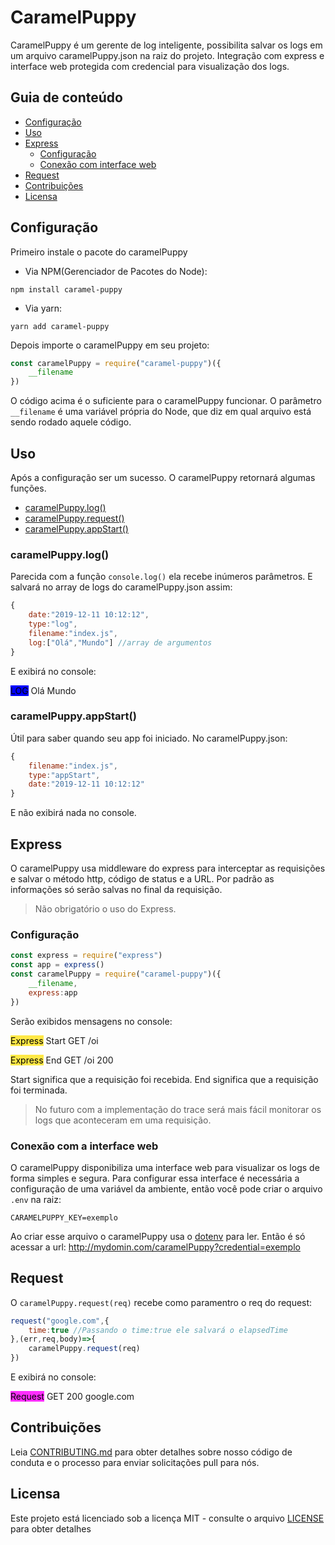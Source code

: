 # CaramelPuppy

CaramelPuppy é um gerente de log inteligente, possibilita salvar os logs em um arquivo caramelPuppy.json na raiz do projeto. Integração com express e interface web protegida com credencial para visualização dos logs.

## Guia de conteúdo
- [Configuração](#configuração)
- [Uso](#uso)
- [Express](#express)
  - [Configuração](#configuração-1)
  - [Conexão com interface web](#conexão-com-a-interface-web)
- [Request](#request)
- [Contribuições](#contribuiçoes)
- [Licensa](#licensa)

## Configuração

Primeiro instale o pacote do caramelPuppy
- Via NPM(Gerenciador de Pacotes do Node):
```
npm install caramel-puppy
```
- Via yarn:
```
yarn add caramel-puppy
```

Depois importe o caramelPuppy em seu projeto:
```js
const caramelPuppy = require("caramel-puppy")({
    __filename
})
```
O código acima é o suficiente para o caramelPuppy funcionar. O parâmetro `__filename` é uma variável própria do Node, que diz em qual arquivo está sendo rodado aquele código.

## Uso

Após a configuração ser um sucesso. O caramelPuppy retornará algumas funções.
- [caramelPuppy.log()](#caramelPuppylog)
- [caramelPuppy.request()](#request)
- [caramelPuppy.appStart()](#caramelPuppyappstart)
### caramelPuppy.log()
Parecida com a função `console.log()` ela recebe inúmeros parâmetros. E salvará no array de logs do caramelPuppy.json assim:
```js
{
    date:"2019-12-11 10:12:12",
    type:"log",
    filename:"index.js",
    log:["Olá","Mundo"] //array de argumentos
}
```
E exibirá no console:

<span style="background-color:blue;color:Black;">LOG</span> Olá Mundo
### caramelPuppy.appStart()
Útil para saber quando seu app foi iniciado.
No caramelPuppy.json:
```js
{
    filename:"index.js",
    type:"appStart",
    date:"2019-12-11 10:12:12"
}
```
E não exibirá nada no console.

## Express

O caramelPuppy usa middleware do express para interceptar as requisições e salvar o método http, código de status e a URL.
Por padrão as informações só serão salvas no final da requisição.
> Não obrigatório o uso do Express.
### Configuração
```js
const express = require("express")
const app = express()
const caramelPuppy = require("caramel-puppy")({
    __filename,
    express:app
})
```
Serão exibidos mensagens no console:

<span style='background-color:#ffe846; color:black;'>Express</span> Start GET /oi 

<span style='background-color:#ffe846; color:black;'>Express</span> End GET /oi 200

Start significa que a requisição foi recebida.
End significa que a requisição foi terminada.
> No futuro com a implementação do trace será mais fácil monitorar os logs que aconteceram em uma requisição.
### Conexão com a interface web

O caramelPuppy disponibiliza uma interface web para visualizar os logs de forma simples e segura.
Para configurar essa interface é necessária a configuração de uma variável da ambiente, então você pode criar o arquivo `.env` na raiz:
```
CARAMELPUPPY_KEY=exemplo
```
Ao criar esse arquivo o caramelPuppy usa o [dotenv](https://www.npmjs.com/package/dotenv) para ler. Então é só acessar a url: http://mydomin.com/caramelPuppy?credential=exemplo

## Request

O `caramelPuppy.request(req)` recebe como paramentro o req do request:
```js
request("google.com",{
	time:true //Passando o time:true ele salvará o elapsedTime
},(err,req,body)=>{
	caramelPuppy.request(req)
})
```
E exibirá no console:

<span style='background-color:#ff2eff; color:black;'>Request</span> GET 200 google.com

## Contribuições

Leia [CONTRIBUTING.md](CONTRIBUTING.md) para obter detalhes sobre nosso código de conduta e o processo para enviar solicitações pull para nós.

## Licensa

Este projeto está licenciado sob a licença MIT - consulte o arquivo [LICENSE](LICENSE) para obter detalhes

